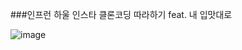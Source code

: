 ###인프런 하울 인스타 클론코딩 따라하기 feat. 내 입맛대로

![image](https://user-images.githubusercontent.com/114990782/228760239-c6593ea6-4d17-4289-a96d-1e829f1635a0.png)

